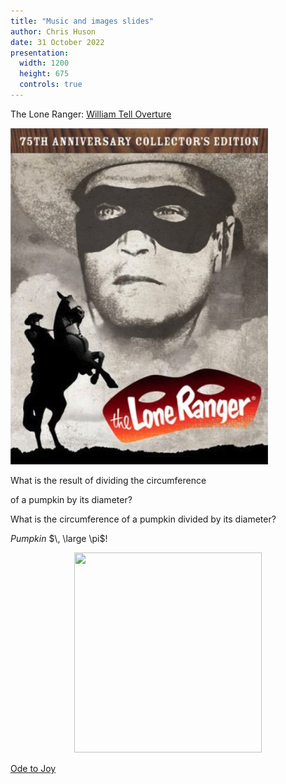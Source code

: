 ```yaml
---
title: "Music and images slides"
author: Chris Huson
date: 31 October 2022
presentation:
  width: 1200
  height: 675
  controls: true
---
```


<!-- slide -->

The Lone Ranger: [William Tell Overture](https://www.popisms.com/Song/5474/William-Tell-Overture-Gioachino-Rossini-1829)

![The Lone Ranger](images/lone-ranger.png)

<!-- slide -->

What is the result of dividing the circumference

of a pumpkin by its diameter?

<!-- slide -->

What is the circumference of a pumpkin divided by its diameter?

*Pumpkin* $\, \large \pi$!
<center>
<img src="https://img.freepik.com/free-vector/scary-pumpkin-halloween-lantern-realistic-vector_1441-733.jpg" width="300" height="320">
</center>

<!-- slide -->

[Ode to Joy](https://twitter.com/i/status/1581055777896161280)
